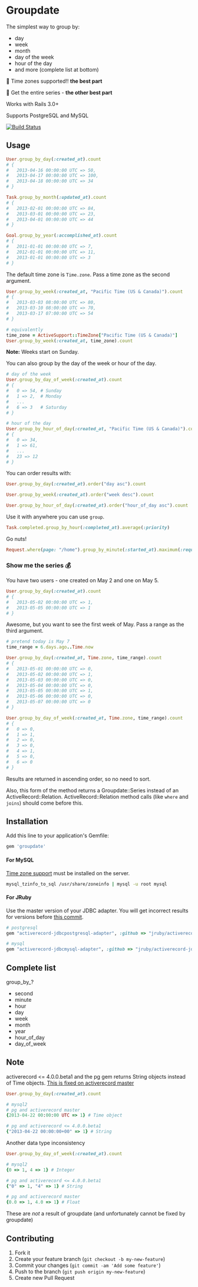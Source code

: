 # Groupdate

The simplest way to group by:

- day
- week
- month
- day of the week
- hour of the day
- and more (complete list at bottom)

:tada: Time zones supported!! **the best part**

:cake: Get the entire series - **the other best part**

Works with Rails 3.0+

Supports PostgreSQL and MySQL

[![Build Status](https://travis-ci.org/ankane/groupdate.png)](https://travis-ci.org/ankane/groupdate)

## Usage

```ruby
User.group_by_day(:created_at).count
# {
#   2013-04-16 00:00:00 UTC => 50,
#   2013-04-17 00:00:00 UTC => 100,
#   2013-04-18 00:00:00 UTC => 34
# }

Task.group_by_month(:updated_at).count
# {
#   2013-02-01 00:00:00 UTC => 84,
#   2013-03-01 00:00:00 UTC => 23,
#   2013-04-01 00:00:00 UTC => 44
# }

Goal.group_by_year(:accomplished_at).count
# {
#   2011-01-01 00:00:00 UTC => 7,
#   2012-01-01 00:00:00 UTC => 11,
#   2013-01-01 00:00:00 UTC => 3
# }
```

The default time zone is `Time.zone`.  Pass a time zone as the second argument.

```ruby
User.group_by_week(:created_at, "Pacific Time (US & Canada)").count
# {
#   2013-03-03 08:00:00 UTC => 80,
#   2013-03-10 08:00:00 UTC => 70,
#   2013-03-17 07:00:00 UTC => 54
# }

# equivalently
time_zone = ActiveSupport::TimeZone["Pacific Time (US & Canada)"]
User.group_by_week(:created_at, time_zone).count
```

**Note:** Weeks start on Sunday.

You can also group by the day of the week or hour of the day.

```ruby
# day of the week
User.group_by_day_of_week(:created_at).count
# {
#   0 => 54, # Sunday
#   1 => 2,  # Monday
#   ...
#   6 => 3   # Saturday
# }

# hour of the day
User.group_by_hour_of_day(:created_at, "Pacific Time (US & Canada)").count
# {
#   0 => 34,
#   1 => 61,
#   ...
#   23 => 12
# }
```

You can order results with:

```ruby
User.group_by_day(:created_at).order("day asc").count

User.group_by_week(:created_at).order("week desc").count

User.group_by_hour_of_day(:created_at).order("hour_of_day asc").count
```

Use it with anywhere you can use `group`.

```ruby
Task.completed.group_by_hour(:completed_at).average(:priority)
```

Go nuts!

```ruby
Request.where(page: "/home").group_by_minute(:started_at).maximum(:request_time)
```

### Show me the series :moneybag:

You have two users - one created on May 2 and one on May 5.

```ruby
User.group_by_day(:created_at).count
# {
#   2013-05-02 00:00:00 UTC => 1,
#   2013-05-05 00:00:00 UTC => 1
# }
```

Awesome, but you want to see the first week of May.  Pass a range as the third argument.

```ruby
# pretend today is May 7
time_range = 6.days.ago..Time.now

User.group_by_day(:created_at, Time.zone, time_range).count
# {
#   2013-05-01 00:00:00 UTC => 0,
#   2013-05-02 00:00:00 UTC => 1,
#   2013-05-03 00:00:00 UTC => 0,
#   2013-05-04 00:00:00 UTC => 0,
#   2013-05-05 00:00:00 UTC => 1,
#   2013-05-06 00:00:00 UTC => 0,
#   2013-05-07 00:00:00 UTC => 0
# }

User.group_by_day_of_week(:created_at, Time.zone, time_range).count
# {
#   0 => 0,
#   1 => 1,
#   2 => 0,
#   3 => 0,
#   4 => 1,
#   5 => 0,
#   6 => 0
# }
```

Results are returned in ascending order, so no need to sort.

Also, this form of the method returns a Groupdate::Series instead of an ActiveRecord::Relation.  ActiveRecord::Relation method calls (like `where` and `joins`) should come before this.

## Installation

Add this line to your application's Gemfile:

```ruby
gem 'groupdate'
```

#### For MySQL

[Time zone support](http://dev.mysql.com/doc/refman/5.6/en/time-zone-support.html) must be installed on the server.

```sh
mysql_tzinfo_to_sql /usr/share/zoneinfo | mysql -u root mysql
```

#### For JRuby

Use the master version of your JDBC adapter.  You will get incorrect results for versions before [this commit](https://github.com/jruby/activerecord-jdbc-adapter/commit/c1cdb7cec8d3f06fc54995e8d872d830bd0a4d91).

```ruby
# postgresql
gem "activerecord-jdbcpostgresql-adapter", :github => "jruby/activerecord-jdbc-adapter"

# mysql
gem "activerecord-jdbcmysql-adapter", :github => "jruby/activerecord-jdbc-adapter"
```

## Complete list

group_by_?

- second
- minute
- hour
- day
- week
- month
- year
- hour_of_day
- day_of_week

## Note

activerecord <= 4.0.0.beta1 and the pg gem returns String objects instead of Time objects.
[This is fixed on activerecord master](https://github.com/rails/rails/commit/2cc09441c2de57b024b11ba666ba1e72c2b20cfe)

```ruby
User.group_by_day(:created_at).count

# mysql2
# pg and activerecord master
{2013-04-22 00:00:00 UTC => 1} # Time object

# pg and activerecord <= 4.0.0.beta1
{"2013-04-22 00:00:00+00" => 1} # String
```

Another data type inconsistency

```ruby
User.group_by_day_of_week(:created_at).count

# mysql2
{0 => 1, 4 => 1} # Integer

# pg and activerecord <= 4.0.0.beta1
{"0" => 1, "4" => 1} # String

# pg and activerecord master
{0.0 => 1, 4.0 => 1} # Float
```

These are *not* a result of groupdate (and unfortunately cannot be fixed by groupdate)

## Contributing

1. Fork it
2. Create your feature branch (`git checkout -b my-new-feature`)
3. Commit your changes (`git commit -am 'Add some feature'`)
4. Push to the branch (`git push origin my-new-feature`)
5. Create new Pull Request
